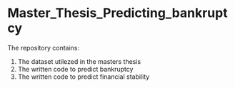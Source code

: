 # Master_Thesis_Predicting_bankruptcy

The repository contains:
1) The dataset utilezed in the masters thesis
2) The written code to predict bankruptcy
3) The written code to predict financial stability
